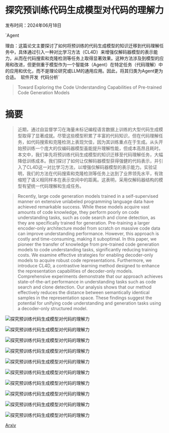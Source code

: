 # 探究预训练代码生成模型对代码的理解力

发布时间：2024年06月18日

`Agent

理由：这篇论文主要探讨了如何将预训练的代码生成模型的知识迁移到代码理解任务中，具体通过引入一种对比学习方法（CL4D）来增强仅解码器模型的表示能力，从而在代码搜索和克隆检测等任务上取得显著效果。这种方法涉及到模型的应用和改进，但更侧重于模型作为一个智能体（Agent）在特定任务（代码理解）中的应用和优化，而不是理论研究或LLM的通用应用。因此，将其归类为Agent更为合适。` `软件开发` `代码分析`

> Toward Exploring the Code Understanding Capabilities of Pre-trained Code Generation Models

# 摘要

> 近期，通过自监督学习在海量未标记编程语言数据上训练的大型代码生成模型取得了显著成就。尽管这些模型积累了丰富的代码知识，但在代码理解任务，如代码搜索和克隆检测上表现欠佳，因为其训练重点在于生成。从头开始预训练一个庞大的仅编码器模型虽能提升理解性能，但成本高昂且耗时。本文中，我们率先将预训练代码生成模型的知识迁移至代码理解任务，大幅降低训练成本。我们探讨了如何让仅解码器模型获得强健的代码表示，并引入了CL4D这一对比学习方法，以增强仅解码器模型的表示能力。实验证明，我们的方法在代码搜索和克隆检测等任务上达到了业界领先水平，有效缩短了语义相同样本在表示空间中的距离。这表明，采用仅解码器结构的模型有望统一代码理解和生成任务。

> Recently, large code generation models trained in a self-supervised manner on extensive unlabeled programming language data have achieved remarkable success. While these models acquire vast amounts of code knowledge, they perform poorly on code understanding tasks, such as code search and clone detection, as they are specifically trained for generation. Pre-training a larger encoder-only architecture model from scratch on massive code data can improve understanding performance. However, this approach is costly and time-consuming, making it suboptimal. In this paper, we pioneer the transfer of knowledge from pre-trained code generation models to code understanding tasks, significantly reducing training costs. We examine effective strategies for enabling decoder-only models to acquire robust code representations. Furthermore, we introduce CL4D, a contrastive learning method designed to enhance the representation capabilities of decoder-only models. Comprehensive experiments demonstrate that our approach achieves state-of-the-art performance in understanding tasks such as code search and clone detection. Our analysis shows that our method effectively reduces the distance between semantically identical samples in the representation space. These findings suggest the potential for unifying code understanding and generation tasks using a decoder-only structured model.

![探究预训练代码生成模型对代码的理解力](../../../paper_images/2406.12326/model_size.png)

![探究预训练代码生成模型对代码的理解力](../../../paper_images/2406.12326/last.png)

![探究预训练代码生成模型对代码的理解力](../../../paper_images/2406.12326/average.png)

![探究预训练代码生成模型对代码的理解力](../../../paper_images/2406.12326/dual-encoder.png)

![探究预训练代码生成模型对代码的理解力](../../../paper_images/2406.12326/wo_CL4D_CSN.png)

![探究预训练代码生成模型对代码的理解力](../../../paper_images/2406.12326/wo_CL4D_CoSQA.png)

![探究预训练代码生成模型对代码的理解力](../../../paper_images/2406.12326/wo_CL4D_POJ.png)

![探究预训练代码生成模型对代码的理解力](../../../paper_images/2406.12326/w_CL4D_CSN.png)

![探究预训练代码生成模型对代码的理解力](../../../paper_images/2406.12326/w_CL4D_CoSQA.png)

![探究预训练代码生成模型对代码的理解力](../../../paper_images/2406.12326/w_CL4D_POJ.png)

[Arxiv](https://arxiv.org/abs/2406.12326)